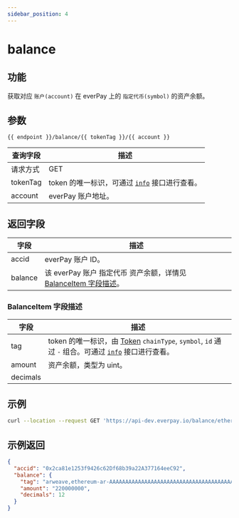 ```yaml
---
sidebar_position: 4
---
```


# balance

## 功能
获取对应 `账户(account)` 在 everPay 上的 `指定代币(symbol)` 的资产余额。

## 参数
`{{ endpoint }}/balance/{{ tokenTag }}/{{ account }}`

|查询字段|描述|
|---|---|
|请求方式|GET|
|tokenTag| token 的唯一标识，可通过 [`info`](./info.md#示例返回) 接口进行查看。 |
|account| everPay 账户地址。|

## 返回字段
|字段|描述|
|---|---|
|accid| everPay 账户 ID。|
|balance| 该 everPay 账户 指定代币 资产余额，详情见 [BalanceItem 字段描述](#balanceitem-字段描述)。|

### BalanceItem 字段描述
|字段|描述|
|---|---|
|tag|token 的唯一标识，由 [Token](./info#token-字段描述) `chainType`, `symbol`, `id` 通过 `-` 组合。可通过 [`info`](./info.md#示例返回) 接口进行查看。|
|amount|资产余额，类型为 uint。|
|decimals| |

## 示例

```bash
curl --location --request GET 'https://api-dev.everpay.io/balance/ethereum-eth-0x0000000000000000000000000000000000000000/0x2ca81e1253f9426c62Df68b39a22A377164eec92'
```

## 示例返回
```json
{
  "accid": "0x2ca81e1253f9426c62Df68b39a22A377164eeC92",
  "balance": {
    "tag": "arweave,ethereum-ar-AAAAAAAAAAAAAAAAAAAAAAAAAAAAAAAAAAAAAAAAAAA,0xcc9141efa8c20c7df0778748255b1487957811be",
    "amount": "220000000",
    "decimals": 12
  }
}
```